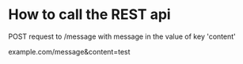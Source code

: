 # How to call the REST api
POST request to /message with message in the value of key
'content'

example.com/message&content=test
